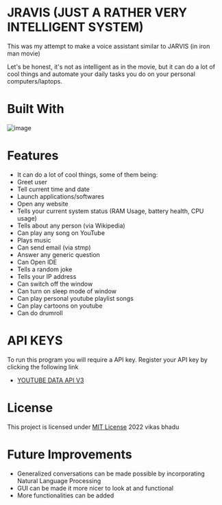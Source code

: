 # JRAVIS (JUST A RATHER VERY INTELLIGENT SYSTEM)
This was my attempt to make a voice assistant similar to JARVIS (in iron man movie)

Let's be honest, it's not as intelligent as in the movie, but it can do a lot of cool things and automate your daily tasks you do on your personal computers/laptops.

# Built With
![image](https://user-images.githubusercontent.com/98146902/176440884-a8b1d037-6f47-405c-afd5-e8224de38f4a.png)

# Features
* It can do a lot of cool things, some of them being:
* Greet user
* Tell current time and date
* Launch applications/softwares
* Open any website
* Tells your current system status (RAM Usage, battery health, CPU usage)
* Tells about any person (via Wikipedia)
* Can play any song on YouTube
* Plays music
* Can send email (via stmp)
* Answer any generic question
* Can Open IDE
* Tells a random joke
* Tells your IP address
* Can switch off the window 
* Can turn on sleep mode of window
* Can play personal youtube playlist songs
* Can play cartoons on youtube
* Can do drumroll

# API KEYS
To run this program you will require a API key. Register your API key by clicking the following link
* [YOUTUBE DATA API V3](https://developers.google.com/youtube/v3/getting-started)

# License 
This project is licensed under [MIT License]([https://github.com/Vikas-Bahdu/Jarvis-AI/edit/master/README.md](https://github.com/Vikas-Bahdu/Jarvis-AI/blob/master/LICENSE)) 2022 vikas bhadu

# Future Improvements
* Generalized conversations can be made possible by incorporating Natural Language Processing
* GUI can be made it more nicer to look at and functional
* More functionalities can be added


